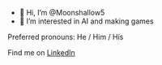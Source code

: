 - 👋 Hi, I’m @Moonshallow5
- 👀 I’m interested in AI and making games

Preferred pronouns: He / Him / His

Find me on [LinkedIn](https://www.linkedin.com/in/sandeep-singh-557510200/)
<!---
Moonshallow5/Moonshallow5 is a ✨ special ✨ repository because its `README.md` (this file) appears on your GitHub profile.
You can click the Preview link to take a look at your changes.
--->
